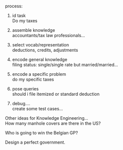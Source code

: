 process:

1. id task\
   Do my taxes

2. assemble knowledge\
   accountants/tax law professionals...

3. select vocab/representation\
   deductions, credits, adjustments

4. encode general knowledge\
   filing status: single/single rate but married/married...

5. encode a specific problem\
   do my specific taxes

6. pose queries\
   should i file itemized or standard deduction

7. debug….\
   create some test cases...

Other ideas for Knowledge Engineering...\
How many manhole covers are there in the US?

Who is going to win the Belgian GP?

Design a perfect government.

